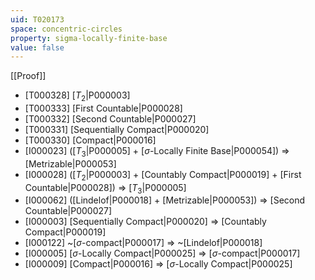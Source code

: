 ```yaml
---
uid: T020173
space: concentric-circles
property: sigma-locally-finite-base
value: false
---
```

[[Proof]]

* [T000328] [$T_2$|P000003]
* [T000333] [First Countable|P000028]
* [T000332] [Second Countable|P000027]
* [T000331] [Sequentially Compact|P000020]
* [T000330] [Compact|P000016]
* [I000023] ([$T_3$|P000005] + [$\sigma$-Locally Finite Base|P000054]) => [Metrizable|P000053]
* [I000028] ([$T_2$|P000003] + [Countably Compact|P000019] + [First Countable|P000028]) => [$T_3$|P000005]
* [I000062] ([Lindelof|P000018] + [Metrizable|P000053]) => [Second Countable|P000027]
* [I000003] [Sequentially Compact|P000020] => [Countably Compact|P000019]
* [I000122] ~[$\sigma$-compact|P000017] => ~[Lindelof|P000018]
* [I000005] [$\sigma$-Locally Compact|P000025] => [$\sigma$-compact|P000017]
* [I000009] [Compact|P000016] => [$\sigma$-Locally Compact|P000025]


